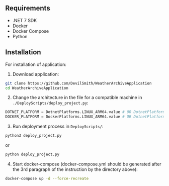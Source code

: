 ## Requirements

* .NET 7 SDK
* Docker
* Docker Compose
* Python


## Installation
For installation of application:
1. Download application:
```bash
git clone https://github.com/DevilSmith/WeatherArchiveApplication
cd WeatherArchiveApplication
```
2. Change the architecture in the file for a compatible machine in `./DeployScripts/deploy_project.py`:

```python
DOTNET_PLATFORM = DotnetPlatforms.LINUX_ARM64.value # OR DotnetPlatforms.LINUX_AMD64.value
DOCKER_PLATFORM = DockerPlatforms.LINUX_ARM64.value # OR DotnetPlatforms.LINUX_AMD64.value
```
3. Run deployment process in `DeployScripts/`:
```bash
python3 deploy_project.py 
```
or
```bash
python deploy_project.py 
```
4. Start docker-compose (docker-compose.yml should be generated after the 3rd paragraph of the instruction by the directory above):
```bash
docker-compose up -d --force-recreate
```

